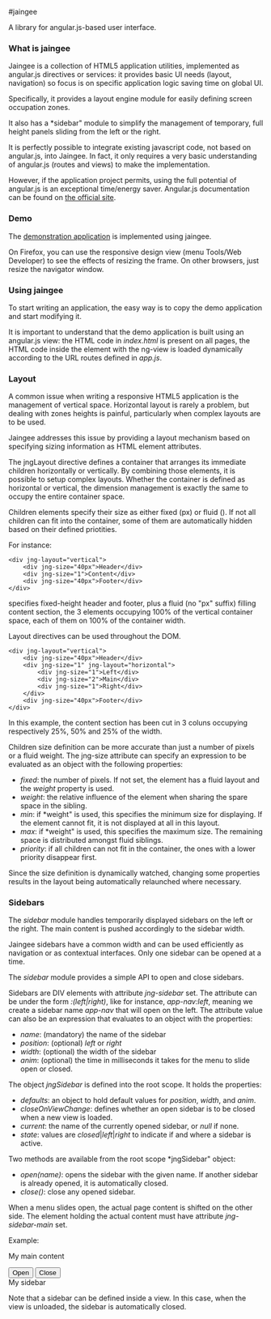#jaingee

A library for angular.js-based user interface.

### What is jaingee

Jaingee is a collection of HTML5 application utilities, implemented as angular.js directives or services: it provides basic 
UI needs (layout, navigation) so focus is on specific application logic saving time on global UI.

Specifically, it provides a layout engine module for easily defining screen occupation zones.

It also has a *sidebar" module to simplify the management of temporary, full height panels sliding from the left or the right.

It is perfectly possible to integrate existing javascript code, not based on angular.js, into Jaingee. In fact, it only requires
a very basic understanding of angular.js (routes and views) to make the implementation.

However, if the application project permits, using the full potential of angular.js is an exceptional time/energy saver. Angular.js 
documentation can be found on [the official site](http://angularjs.org/).

### Demo

The [demonstration application](http://mi-g.github.com/jaingee/demo/index.html) is implemented using jaingee.

On Firefox, you can use the responsive design view (menu Tools/Web Developer) to see the effects of resizing the frame. On other 
browsers, just resize the navigator window. 

### Using jaingee

To start writing an application, the easy way is to copy the demo application and start modifying it.

It is important to understand that the demo application is built using an angular.js view: the HTML code in *index.html* is present on all 
pages, the HTML code inside the element with the ng-view is loaded dynamically according to the URL routes defined in *app.js*.


### Layout 

A common issue when writing a responsive HTML5 application is the management of vertical space. Horizontal layout is rarely a problem, but dealing with 
zones heights is painful, particularly when complex layouts are to be used.

Jaingee addresses this issue by providing a layout mechanism based on specifying sizing information as HTML element attributes.  

The jngLayout directive defines a container that arranges its immediate children horizontally or vertically. By combining those elements, it is possible
to setup complex layouts. Whether the container is defined as horizontal or vertical, the dimension management is exactly the same to occupy the entire 
container space.

Children elements specify their size as either fixed (<number>px) or fluid (<number>). If not all children can fit into the container, some of them are
automatically hidden based on their defined priotities.

For instance:

    <div jng-layout="vertical">
    	<div jng-size="40px">Header</div>
    	<div jng-size="1">Content</div>
    	<div jng-size="40px">Footer</div>
    </div>

specifies fixed-height header and footer, plus a fluid (no "px" suffix) filling content section, the 3 elements occupying 100% of the vertical container space, 
each of them  on 100% of the container width.

Layout directives can be used throughout the DOM. 

    <div jng-layout="vertical">
    	<div jng-size="40px">Header</div>
    	<div jng-size="1" jng-layout="horizontal">
    	    <div jng-size="1">Left</div>
    	    <div jng-size="2">Main</div>
    	    <div jng-size="1">Right</div>
    	</div>
    	<div jng-size="40px">Footer</div>
    </div>

In this example, the content section has been cut in 3 coluns occupying respectively 25%, 50% and 25% of the width. 

Children size definition can be more accurate than just a number of pixels or a fluid weight. The jng-size attribute can specify an expression to be 
evaluated as an object with the following properties:

* *fixed*: the number of pixels. If not set, the element has a fluid layout and the *weight* property is used.
* *weight*: the relative influence of the element when sharing the spare space in the sibling.
* *min*: if *weight" is used, this specifies the minimum size for displaying. If the element cannot fit, it is not displayed at all in this layout.
* *max*: if *weight" is used, this specifies the maximum size. The remaining space is distributed amongst fluid siblings.
* *priority*: if all children can not fit in the container, the ones with a lower priority disappear first.

Since the size definition is dynamically watched, changing some properties results in the layout being automatically relaunched where necessary.

### Sidebars

The *sidebar* module handles temporarily displayed sidebars on the left or the right. The main content is pushed accordingly to the sidebar width.

Jaingee sidebars have a common width and can be used efficiently as navigation or as contextual interfaces. Only one sidebar can be opened at a time.

The *sidebar* module provides a simple API to open and close sidebars. 

Sidebars are DIV elements with attribute *jng-sidebar* set. The attribute can be under the form *<name>:(left|right)*, like for instance, *app-nav:left*,
meaning we create a sidebar name *app-nav* that will open on the left. The attribute value can also be an expression that evaluates to an object with the
properties:

* *name*: (mandatory) the name of the sidebar
* *position*: (optional) *left* or *right*
* *width*: (optional) the width of the sidebar
* *anim*: (optional) the time in milliseconds it takes for the menu to slide open or closed.

The object *jngSidebar* is defined into the root scope. It holds the properties:

* *defaults*: an object to hold default values for *position*, *width*, and *anim*. 
* *closeOnViewChange*: defines whether an open sidebar is to be closed when a new view is loaded.
* *current*: the name of the currently opened sidebar, or *null* if none.
* *state*: values are *closed*|*left*|*right* to indicate if and where a sidebar is active.

Two methods are available from the root scope *jngSidebar" object:

* *open(name)*: opens the sidebar with the given name. If another sidebar is already opened, it is automatically closed.
* *close()*: close any opened sidebar.

When a menu slides open, the actual page content is shifted on the other side. The element holding the actual content must have attribute 
*jng-sidebar-main* set. 

Example:

  <div jng-sidebar-main>
    <p>My main content</p>
    <button ng-show="jngSidebar.state=='closed'" ng-click="jngSidebar.open('my-sb')">Open</button>
    <button ng-show="jngSidebar.state!='closed'" ng-click="jngSidebar.close()">Close</button>
  </div>
  <div jng-sidebar="my-sb:left">
  	My sidebar
  </div>

Note that a sidebar can be defined inside a view. In this case, when the view is unloaded, the sidebar is automatically closed.






 